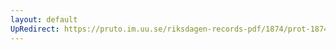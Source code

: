 ```yaml
---
layout: default
UpRedirect: https://pruto.im.uu.se/riksdagen-records-pdf/1874/prot-1874--fk--411/prot-1874--fk--411_041.pdf
---
```

